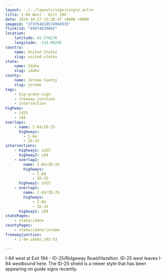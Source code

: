```yaml
---
layout: ../../layouts/sign/single.astro
title: I-84 West - Exit 194
date: 2019-10-27 13:38:47 +0000 +0000
imageid: "273764818574966935"
flickrid: "49074839092"
location:
    latitude: 42.576276
    longitude: -114.06245
country:
    name: United States
    slug: united-states
state:
    name: Idaho
    slug: idaho
county:
    name: Jerome County
    slug: jerome
tags:
    - big-green-sign
    - freeway-junction
    - intersection
highway:
    - id25
    - i84
overlaps:
    - name: I-84/ID-25
      highways:
        - I-84
        - ID-25
intersections:
    - highway1: id25
      highway2: i84
    - overlap2:
        name: I-84/ID-25
        highways:
            - I-84
            - ID-25
      highway1: id25
    - overlap2:
        name: I-84/ID-25
        highways:
            - I-84
            - ID-25
      highway1: i84
statePages:
    - state/idaho
countyPages:
    - state/idaho/jerome
freewayjunction:
    - i-84-idaho_193-53

---
```

I-84 west at Exit 194 - ID-25/Ridgeway Road/Hazelton.  ID-25 west leaves I-84 westbound here.  The ID-25 shield is a newer style that has been appearing on guide signs recently.